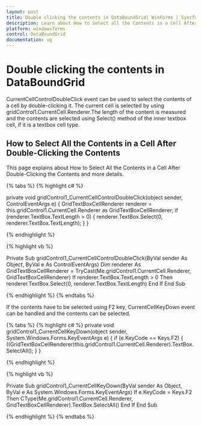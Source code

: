 ```yaml
---
layout: post
title: Double clicking the contents in DataBoundGrid| WinForms | Syncfusion
description: Learn about How to Select all the Contents in a Cell After Double Clicking the Contents support in Syncfusion Windows Forms GridDataBoundGrid control and more.
platform: windowsforms
control: DataBoundGrid
documentation: ug
---
```


# Double clicking the contents in DataBoundGrid

CurrentCellControlDoubleClick event can be used to select the contents of a cell by double-clicking it. The current cell is selected by using gridControl1.CurrentCell.Renderer.The length of the content is measured and the contents are selected using Select() method of the inner textbox cell, if it is a textbox cell type.

## How to Select All the Contents in a Cell After Double-Clicking the Contents

This page explains about How to Select All the Contents in a Cell After Double-Clicking the Contents and more details.

{% tabs %}
{% highlight c# %}

private void gridControl1_CurrentCellControlDoubleClick(object sender, ControlEventArgs e)
{
    GridTextBoxCellRenderer renderer = this.gridControl1.CurrentCell.Renderer as GridTextBoxCellRenderer;
    if (renderer.TextBox.TextLength > 0)
    {
        renderer.TextBox.Select(0, renderer.TextBox.TextLength);
    }
}

{% endhighlight %}

{% highlight vb %}

Private Sub gridControl1_CurrentCellControlDoubleClick(ByVal sender As Object, ByVal e As ControlEventArgs)
Dim renderer As GridTextBoxCellRenderer = TryCast(Me.gridControl1.CurrentCell.Renderer, GridTextBoxCellRenderer)
If renderer.TextBox.TextLength > 0 Then
renderer.TextBox.Select(0, renderer.TextBox.TextLength)
End If
End Sub

{% endhighlight %}
{% endtabs %}

If the contents have to be selected using F2 key, CurrentCellKeyDown event can be handled and the contents can be selected.

{% tabs %}
{% highlight c# %}
private void gridControl1_CurrentCellKeyDown(object sender, System.Windows.Forms.KeyEventArgs e)
{
    if (e.KeyCode == Keys.F2)
    {
        ((GridTextBoxCellRenderer)this.gridControl1.CurrentCell.Renderer).TextBox.SelectAll();
    }
}

{% endhighlight %}

{% highlight vb %}

Private Sub gridControl1_CurrentCellKeyDown(ByVal sender As Object, ByVal e As System.Windows.Forms.KeyEventArgs)
If e.KeyCode = Keys.F2 Then
CType(Me.gridControl1.CurrentCell.Renderer,    GridTextBoxCellRenderer).TextBox.SelectAll()
End If
End Sub

{% endhighlight %}
{% endtabs %}
